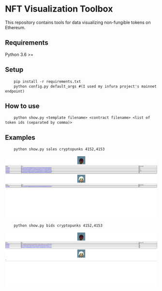 # NFT Visualization Toolbox

This repository contains tools for data visualizing non-fungible tokens on Ethereum.

## Requirements
Python 3.6 >=

## Setup 
        pip install -r requirements.txt
        python config.py default_args #(I used my infura project's mainnet endpoint)

## How to use
        python show.py <template filename> <contract filename> <list of token ids (separated by comma)>

## Examples 
        python show.py sales cryptopunks 4152,4153

   ![alt text](/nft_visualization_toolbox/imgs/example1.png)

        python show.py bids cryptopunks 4152,4153

   ![alt text](/nft_visualization_toolbox/imgs/example2.png)

